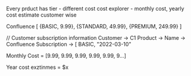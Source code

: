 Every prduct has tier - different cost
cost explorer - monthly cost, yearly cost estimate
customer wise

Confluence [
  {BASIC, 9.99},
  {STANDARD, 49.99},
  {PREMIUM, 249.99}
]

//  Customer subscription information
Customer -> C1
Product ->
 Name -> Confluence
 Subscription -> [ BASIC, "2022-03-10”

 Monthly Cost = [9.99, 9.99, 9.99, 9.99, 9.99, 9…]

 Year cost exztinmes = $x